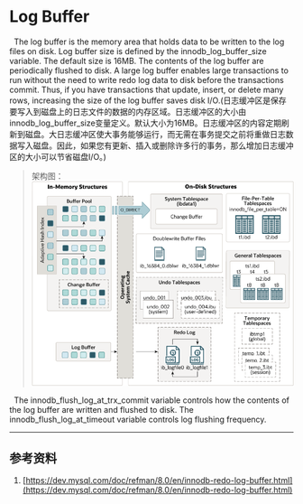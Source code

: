 # Log Buffer
&nbsp;&nbsp;The log buffer is the memory area that holds data to be written to the log files on disk. Log buffer size is defined by the innodb_log_buffer_size variable. The default size is 16MB. The contents of the log buffer are periodically flushed to disk. A large log buffer enables large transactions to run without the need to write redo log data to disk before the transactions commit. Thus, if you have transactions that update, insert, or delete many rows, increasing the size of the log buffer saves disk I/O.(日志缓冲区是保存要写入到磁盘上的日志文件的数据的内存区域。日志缓冲区的大小由innodb_log_buffer_size变量定义。默认大小为16MB。日志缓冲区的内容定期刷新到磁盘。大日志缓冲区使大事务能够运行，而无需在事务提交之前将重做日志数据写入磁盘。因此，如果您有更新、插入或删除许多行的事务，那么增加日志缓冲区的大小可以节省磁盘I/O。)
> 架构图：![InnoDB架构图](../pics/innodb-architecture-8-0.png)

&nbsp;&nbsp;The innodb_flush_log_at_trx_commit variable controls how the contents of the log buffer are written and flushed to disk. The innodb_flush_log_at_timeout variable controls log flushing frequency.

---

## 参考资料
1. [https://dev.mysql.com/doc/refman/8.0/en/innodb-redo-log-buffer.html](https://dev.mysql.com/doc/refman/8.0/en/innodb-redo-log-buffer.html)
